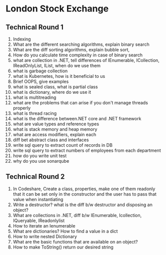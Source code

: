 # London Stock Exchange

## Technical Round 1

1. Indexing
2. What are the different searching algorithms, explain binary search
3. What are the diff sorting algorithms, explain bubble sort,
4. How do you calculate time complexity in case of binary search
5. what are collection in .NET, tell differences of IEnumerable, ICollection, IReadOnlyList, IList, when do we use them
6. what is garbage collection
7. what is Kubernetes, how is it beneficial to us
8. Brief OOPS, give examples
9. what is sealed class, what is partial class
10. what is dictionary, where do we use it
11. what is multitreading
12. what are the problems that can arise if you don't manage threads properly
13. what is thread racing
14. what is the difference between.NET core and .NET framework
15. what are value types and reference types
16. what is stack memory and heap memory
17. what are access modifiers, explain each
18. diff bet abstract class and interfaces
19. write sql query to extract count of records in DB
20. write sql query to extract numbers of employees from each department
21. how do you write unit test
22. why do you use sonarqube


## Technical Round 2

1. In Codeshare, Create a class, properties, make one of them readonly that it can be set only in the constructor and the user has to pass that value when instantiating
2. Write a destructor? what is the diff b/w destructor and disposing an object? 
3. What are collections in .NET, diff b/w IEnumerable, Icollection, IQueryable, IReadonlylist
4. How to iterate an Ienumerable
5. What are dictionaries? How to find a value in a dict
6. How to write nested Dictionary
7. What are the basic functions that are available on an object?
8. How to make ToString() return our desired string
